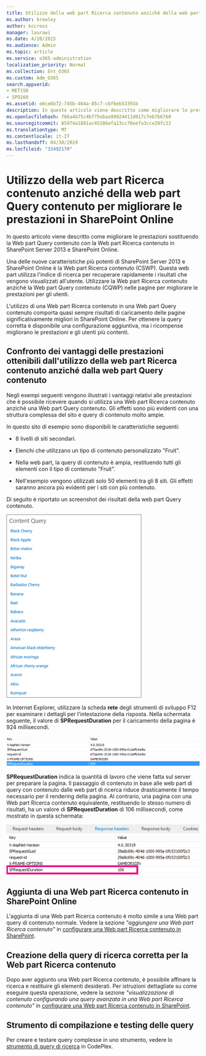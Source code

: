 ```yaml
---
title: Utilizzo della web part Ricerca contenuto anziché della web part Query contenuto per migliorare le prestazioni in SharePoint Online
ms.author: krowley
author: kccross
manager: laurawi
ms.date: 4/20/2015
ms.audience: Admin
ms.topic: article
ms.service: o365-administration
localization_priority: Normal
ms.collection: Ent_O365
ms.custom: Adm_O365
search.appverid:
- MET150
- SPO160
ms.assetid: e8ce6b72-745b-464a-85c7-cbf6eb53391b
description: In questo articolo viene descritto come migliorare le prestazioni sostituendo la Web part Query contenuto con la Web part Ricerca contenuto in SharePoint Server 2013 e SharePoint Online.
ms.openlocfilehash: f86a4b75c4bf75ebaa99924411d017c7eb7b6760
ms.sourcegitcommit: 85974a1891ac45286efa13cc76eefa3cce28fc22
ms.translationtype: MT
ms.contentlocale: it-IT
ms.lasthandoff: 04/30/2019
ms.locfileid: "33492170"
---
```

# <a name="using-content-search-web-part-instead-of-content-query-web-part-to-improve-performance-in-sharepoint-online"></a>Utilizzo della web part Ricerca contenuto anziché della web part Query contenuto per migliorare le prestazioni in SharePoint Online

In questo articolo viene descritto come migliorare le prestazioni sostituendo la Web part Query contenuto con la Web part Ricerca contenuto in SharePoint Server 2013 e SharePoint Online.
  
Una delle nuove caratteristiche più potenti di SharePoint Server 2013 e SharePoint Online è la Web part Ricerca contenuto (CSWP). Questa web part utilizza l'indice di ricerca per recuperare rapidamente i risultati che vengono visualizzati all'utente. Utilizzare la Web part Ricerca contenuto anziché la Web part Query contenuto (CQWP) nelle pagine per migliorare le prestazioni per gli utenti.
  
L'utilizzo di una Web part Ricerca contenuto in una Web part Query contenuto comporta quasi sempre risultati di caricamento delle pagine significativamente migliori in SharePoint Online. Per ottenere la query corretta è disponibile una configurazione aggiuntiva, ma i ricompense migliorano le prestazioni e gli utenti più contenti.
  
## <a name="comparing-the-performance-gain-you-get-from-using-content-search-web-part-instead-of-content-query-web-part"></a>Confronto dei vantaggi delle prestazioni ottenibili dall'utilizzo della web part Ricerca contenuto anziché dalla web part Query contenuto

Negli esempi seguenti vengono illustrati i vantaggi relativi alle prestazioni che è possibile ricevere quando si utilizza una Web part Ricerca contenuto anziché una Web part Query contenuto. Gli effetti sono più evidenti con una struttura complessa del sito e query di contenuto molto ampie.
  
In questo sito di esempio sono disponibili le caratteristiche seguenti:
  
- 8 livelli di siti secondari.
    
- Elenchi che utilizzano un tipo di contenuto personalizzato "Fruit".
    
- Nella web part, la query di contenuto è ampia, restituendo tutti gli elementi con il tipo di contenuto "Fruit".
    
- Nell'esempio vengono utilizzati solo 50 elementi tra gli 8 siti. Gli effetti saranno ancora più evidenti per i siti con più contenuto.
    
Di seguito è riportato un screenshot dei risultati della web part Query contenuto.
  
![Grafico con la query contenuto della web part](media/b3d41f20-dfe5-46ed-9c0a-31057e82de33.png)
  
In Internet Explorer, utilizzare la scheda **rete** degli strumenti di sviluppo F12 per esaminare i dettagli per l'intestazione della risposta. Nella schermata seguente, il valore di **SPRequestDuration** per il caricamento della pagina è 924 millisecondi. 
  
![Schermata durata della richiesta di 924](media/343571f2-a249-4de2-bc11-2cee93498aea.png)
  
 **SPRequestDuration** indica la quantità di lavoro che viene fatta sul server per preparare la pagina. Il passaggio di contenuto in base alle web part di query con contenuto dalle web part di ricerca riduce drasticamente il tempo necessario per il rendering della pagina. Al contrario, una pagina con una Web part Ricerca contenuto equivalente, restituendo lo stesso numero di risultati, ha un valore di **SPRequestDuration** di 106 millisecondi, come mostrato in questa schermata: 
  
![Schermata durata della richiesta di 106](media/b46387ac-660d-4e5e-a11c-cc430e912962.png)
  
## <a name="adding-a-content-search-web-part-in-sharepoint-online"></a>Aggiunta di una Web part Ricerca contenuto in SharePoint Online

L'aggiunta di una Web part Ricerca contenuto è molto simile a una Web part query di contenuto normale. Vedere la sezione *"aggiungere una Web part Ricerca contenuto"* in [configurare una Web part Ricerca contenuto in SharePoint](https://support.office.com/article/Configure-a-Content-Search-Web-Part-in-SharePoint-0dc16de1-dbe4-462b-babb-bf8338c36c9a).
  
## <a name="creating-the-right-search-query-for-your-content-search-web-part"></a>Creazione della query di ricerca corretta per la Web part Ricerca contenuto

Dopo aver aggiunto una Web part Ricerca contenuto, è possibile affinare la ricerca e restituire gli elementi desiderati. Per istruzioni dettagliate su come eseguire questa operazione, vedere la sezione *"visualizzazione di contenuto configurando una query avanzata in una Web part Ricerca contenuto"* in [configurare una Web part Ricerca contenuto in SharePoint](https://support.office.com/article/Configure-a-Content-Search-Web-Part-in-SharePoint-0dc16de1-dbe4-462b-babb-bf8338c36c9a).
  
## <a name="query-building-and-testing-tool"></a>Strumento di compilazione e testing delle query

Per creare e testare query complesse in uno strumento, vedere lo [strumento di query di ricerca](https://sp2013searchtool.codeplex.com/) in CodePlex. 
  

